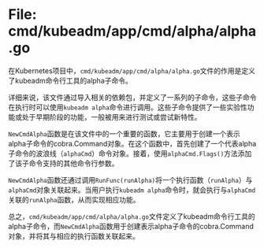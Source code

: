 # File: cmd/kubeadm/app/cmd/alpha/alpha.go

在Kubernetes项目中，`cmd/kubeadm/app/cmd/alpha/alpha.go`文件的作用是定义了kubeadm命令行工具的alpha子命令。

详细来说，该文件通过导入相关的依赖包，并定义了一系列的子命令，这些子命令在执行时可以使用`kubeadm alpha`命令进行调用。这些子命令提供了一些实验性功能或处于早期阶段的功能，一般被用来进行测试或尝试新特性。

`NewCmdAlpha`函数是在该文件中的一个重要的函数，它主要用于创建一个表示alpha子命令的cobra.Command对象。在这个函数中，首先创建了一个代表alpha子命令的波浪线（`alphaCmd`）命令对象。接着，使用`alphaCmd.Flags()`方法添加了该子命令支持的其他命令行参数。

`NewCmdAlpha`函数还通过调用`RunFunc(runAlpha)`将一个执行函数（`runAlpha`）与`alphaCmd`对象关联起来。当用户执行`kubeadm alpha`命令时，就会执行与`alphaCmd`关联的`runAlpha`函数，从而实现相应功能。

总之，`cmd/kubeadm/app/cmd/alpha/alpha.go`文件定义了kubeadm命令行工具的alpha子命令，而`NewCmdAlpha`函数用于创建表示alpha子命令的cobra.Command对象，并将其与相应的执行函数关联起来。

